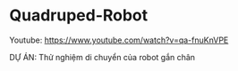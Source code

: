 # Quadruped-Robot
 Youtube: https://www.youtube.com/watch?v=qa-fnuKnVPE
 
 DỰ ÁN: Thử nghiệm di chuyển của robot gắn chân
 
